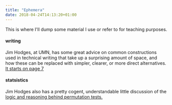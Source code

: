 ```yaml
---
title: "Ephemera"
date: 2018-04-24T14:13:20+01:00
---
```


This is where I'll dump some material I use or refer to for teaching purposes. 


#### writing 
Jim Hodges, at UMN, has some great advice on common constructions used in technical writing that take up a surprising amount of space, and how these can be replaced with simpler, clearer, or more direct alternatives. [It starts on page 7](http://www.biostat.umn.edu/~hodges/UseInsp/HandoutOnWriting.pdf)

#### statsistics
Jim Hodges also has a pretty cogent, understandable little discussion of the [logic and reasoning behind permutation tests.](http://www.biostat.umn.edu/~hodges/UseInsp/PermutationTests.pdf)
